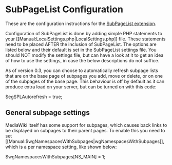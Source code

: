 # SubPageList Configuration

These are the configuration instructions for the [SubPageList extension](README.md).

Configuration of SubPageList is done by adding simple PHP statements to your [[Manual:LocalSettings.php|LocalSettings.php]]
file. These statements need to be placed AFTER the inclusion of SubPageList. The options are listed below and their default
is set in the SubPageList settings file.
You should NOT modify the settings file, but can have a look at it to get an idea of how to use the
settings, in case the below descriptions do not suffice.

As of version 0.3, you can choose to automatically refresh subpage lists
that are on the base page of subpages you add, move or delete, or on one
of the subpages of the base page. This behaviour is off by default as it
can produce extra load on your server, but can be turned on with this code:

$egSPLAutorefresh = true;

General subpage settings
------------------------

MediaWiki itself has some support for subpages, which causes back links
to be displayed on subpages to their parent pages. To enable this you
need to set [[Manual:$wgNamespacesWithSubpages|wgNamespacesWithSubpages]],
which is a per namespace setting, like shown below:

$wgNamespacesWithSubpages[NS_MAIN] = 1;